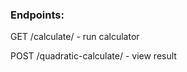 <h3>Endpoints:</h3>
<p>GET /calculate/ - run calculator</p>
<p>POST /quadratic-calculate/ - view result</p>
